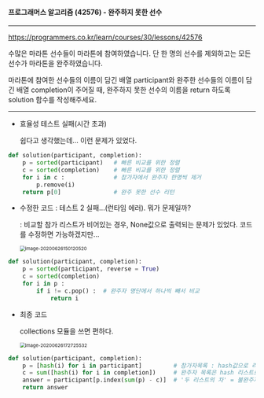 #### 프로그래머스 알고리즘 (42576) - 완주하지 못한 선수

---

https://programmers.co.kr/learn/courses/30/lessons/42576

수많은 마라톤 선수들이 마라톤에 참여하였습니다. 단 한 명의 선수를 제외하고는 모든 선수가 마라톤을 완주하였습니다.

마라톤에 참여한 선수들의 이름이 담긴 배열 participant와 완주한 선수들의 이름이 담긴 배열 completion이 주어질 때, 완주하지 못한 선수의 이름을 return 하도록 solution 함수를 작성해주세요.



---

* 효율성 테스트 실패(시간 초과)

    쉽다고 생각했는데... 이런 문제가 있었다.

```python
def solution(participant, completion):
    p = sorted(participant)   # 빠른 비교를 위한 정렬
    c = sorted(completion)    # 빠른 비교를 위한 정렬
    for i in c :              # 참가자에서 완주자 한명씩 제거
        p.remove(i)
    return p[0]               # 완주 못한 선수 리턴

```

* 수정한 코드 : 테스트 2 실패...(런타임 에러). 뭐가 문제일까?

    : 비교할 참가 리스트가 비어있는 경우, None값으로 출력되는 문제가 있었다. 코드를 수정하면 가능하겠지만...

    <img src="C:\Users\Roman\AppData\Roaming\Typora\typora-user-images\image-20200626150120520.png" alt="image-20200626150120520" style="zoom:67%;" />

```python
def solution(participant, completion):
    p = sorted(participant, reverse = True)
    c = sorted(completion)
    for i in p :
        if i != c.pop() :  # 완주자 명단에서 하나씩 빼서 비교
            return i
```

* 최종 코드

    collections 모듈을 쓰면 편하다.

    <img src="C:\Users\Roman\AppData\Roaming\Typora\typora-user-images\image-20200626172725532.png" alt="image-20200626172725532" style="zoom:67%;" />

```python
def solution(participant, completion):
    p = [hash(i) for i in participant]         # 참가자목록 : hash값으로 리스트화
    c = sum([hash(i) for i in completion])     # 완주자 목록은 hash 리스트로 변환 후, 합
    answer = participant[p.index(sum(p) - c)]  # '두 리스트의 차' = 불완주자 hash값 -> index로 위치 반환 -> 이름
    return answer
```

